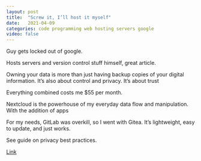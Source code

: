 ```yaml
---
layout: post
title:  "Screw it, I’ll host it myself"
date:   2021-04-09
categories: code programming web hosting servers google
video: false
---
```


Guy gets locked out of google.

Hosts servers and version control stuff himself, great article.

Owning your data is more than just having backup copies of your digital information. It’s also about control and privacy. It’s about trust

Everything combined costs me $55 per month.

Nextcloud is the powerhouse of my everyday data flow and manipulation. With the addition of apps

For my needs, GitLab was overkill, so I went with Gitea. It’s lightweight, easy to update, and just works.

See guide on privacy best practices.

[Link](//www.markozivanovic.com/screw-it-ill-host-it-myself/)
